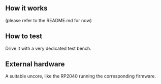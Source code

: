 <!---

This file is used to generate your project datasheet. Please fill in
the information below and delete any unused sections.

You can also include images in this folder and reference them in the
markdown. Each image must be less than 512 kb in size, and the
combined size of all images must be less than 1 MB.

-->

## How it works

(please refer to the README.md for now)

## How to test

Drive it with a very dedicated test bench.

## External hardware

A suitable uncore, like the RP2040 running the corresponding firmware.
